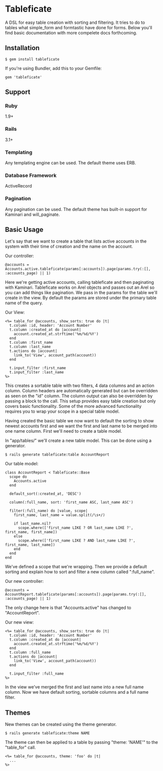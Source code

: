 # Tableficate
A DSL for easy table creation with sorting and filtering. It tries to do to tables what simple_form and formtastic have done for forms. Below you'll find basic documentation with more compelete docs forthcoming.

## Installation

    $ gem install tableficate

If you're using Bundler, add this to your Gemfile:

    gem 'tableficate'

## Support

### Ruby
1.9+

### Rails
3.1+

### Templating
Any templating engine can be used. The default theme uses ERB.

### Database Framework
ActiveRecord

### Pagination
Any pagination can be used. The default theme has built-in support for Kaminari and will_paginate.

## Basic Usage
Let's say that we want to create a table that lists active accounts in the system with their time of creation and the name on the account.

Our controller:

    @accounts = Accounts.active.tableficate(params[:accounts]).page(params.try(:[], :accounts_page) || 1)

Here we're getting active accounts, calling tableficate and then paginating with Kaminari. Tableficate works on Arel objects and passes out an Arel so you can add things like pagination. We pass in the params for the table we'll create in the view. By default the params are stored under the primary table name of the query.

Our View:

    <%= table_for @accounts, show_sorts: true do |t|
      t.column :id, header: 'Account Number'
      t.column :created_at do |account|
        account.created_at.strftime('%m/%d/%Y')
      end
      t.column :first_name
      t.column :last_name
      t.actions do |account|
        link_to('View', account_path(account))
      end

      t.input_filter :first_name
      t.input_filter :last_name
    %>

This creates a sortable table with two filters, 4 data columns and an action column. Column headers are automatically generated but can be overridden as seen on the "id" column. The column output can also be overridden by passing a block to the call. This setup provides easy table creation but only covers basic functionality. Some of the more advanced functionality requires you to wrap your scope in a special table model.

Having created the basic table we now want to default the sorting to show newest accounts first and we want the first and last name to be merged into one name column. First we'll need to create a table model.

In "app/tables/" we'll create a new table model. This can be done using a generator.

    $ rails generate tableficate:table AccountReport

Our table model:

    class AccountReport < Tableficate::Base
      scope do
        Accounts.active
      end

      default_sort(:created_at, 'DESC')

      column(:full_name, sort: 'first_name ASC, last_name ASC')

      filter(:full_name) do |value, scope|
        first_name, last_name = value.split(/\s+/)

        if last_name.nil?
          scope.where(['first_name LIKE ? OR last_name LIKE ?', first_name, first_name])
        else
          scope.where(['first_name LIKE ? AND last_name LIKE ?', first_name, last_name])
        end 
      end
    end

We've defined a scope that we're wrapping. Then we provide a default sorting and explain how to sort and filter a new column called ":full_name".

Our new controller:

    @accounts = AccountReport.tableficate(params[:accounts]).page(params.try(:[], :accounts_page) || 1)

The only change here is that "Accounts.active" has changed to "AccountReport".

Our new view:

    <%= table_for @accounts, show_sorts: true do |t|
      t.column :id, header: 'Account Number'
      t.column :created_at do |account|
        account.created_at.strftime('%m/%d/%Y')
      end
      t.column :full_name
      t.actions do |account|
        link_to('View', account_path(account))
      end

      t.input_filter :full_name
    %>

In the view we've merged the first and last name into a new full name column. Now we have default sorting, sortable columns and a full name filter.

## Themes

New themes can be created using the theme generator.

    $ rails generate tableficate:theme NAME

The theme can then be applied to a table by passing "theme: 'NAME'" to the "table_for" call.

    <%= table_for @accounts, theme: 'foo' do |t|
      ...
    %>
